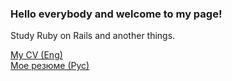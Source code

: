 ### Hello everybody and welcome to my page!

Study Ruby on Rails and another things.

<a href="https://dack9.ru/en/cv_eng" title="CV" target="_blank">My CV (Eng)</a><br/>
<a href="https://dack9.ru/cv_rus" title="Резюме" target="_blank">Мое резюме (Рус)</a>
